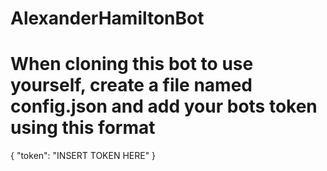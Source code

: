 # AlexanderHamiltonBot
# When cloning this bot to use yourself, create a file named config.json and add your bots token using this format

{
"token": "INSERT TOKEN HERE"
}
